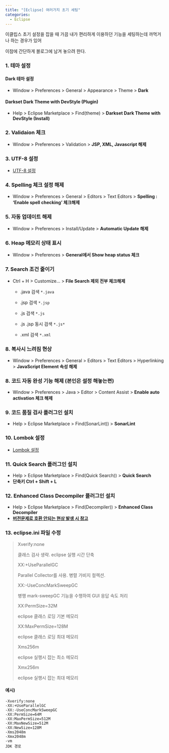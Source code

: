 ```yaml
---
title: "[Eclipse] 여러가지 초기 세팅"
categories: 
  - Eclipse
---
```


이클립스 초기 설정을 잡을 때 가끔 내가 편리하게 이용하던 기능을 세팅하는데 까먹거나 하는 경우가 있어

이참에 간단하게 블로그에 남겨 놓으려 한다.

### 1. 테마 설정

#### Dark 테마 설정
- Window > Preferences > General > Appearance > Theme > **Dark**

#### Darkset Dark Theme with DevStyle (Plugin) 
- Help > Eclipse Marketplace > Find(theme) > **Darkset Dark Theme with DevStyle (Install)**

### 2. Validaion 체크
- Window > Preferences > Validation > **JSP, XML, Javascript 해제**

### 3. UTF-8 설정
- [UTF-8 설정](https://gangzzang.tistory.com/entry/%EC%9D%B4%ED%81%B4%EB%A6%BD%EC%8A%A4-%EA%B0%9C%EB%B0%9C%ED%99%98%EA%B2%BD-UTF8-%EC%9D%B8%EC%BD%94%EB%94%A9-%EC%84%A4%EC%A0%95)

### 4. Spelling 체크 설정 해제
- Window > Preferences > General > Editors > Text Editors > **Spelling : ‘Enable spell checking’ 체크해제**

### 5. 자동 업데이트 해제
- Window > Preferences > Install/Update > **Automatic Update 해제**

### 6. Heap 메모리 상태 표시
- Window > Preferences > **General에서 Show heap status 체크**

### 7. Search 조건 줄이기
- Ctrl + H > Customize... > **File Search 제외 전부 체크해제** 

  - .java 검색 `*.java`

  - .jsp 검색 `*.jsp`

  - .js 검색 `*.js`

  - .js .jsp 동시 검색 `*.js*`

  - .xml 검색 `*.xml`

### 8. 복사시 느려짐 현상 
- Window > Preferences > General > Editors > Text Editors > Hyperlinking > **JavaScript Element 속성 해제**

### 8. 코드 자동 완성 기능 해제 (본인은 설정 해놓는편)
- Window > Preferences > Java > Editor > Content Assist > **Enable auto activation 체크 해제**

### 9. 코드 품질 검사 플러그인 설치
- Help > Eclipse Marketplace > Find(SonarLint)) > **SonarLint**

### 10. Lombok 설정
- [Lombok 설정](https://velog.io/@yoop/Eclipse%EC%97%90-Lombok-%EC%84%A4%EC%B9%98%ED%95%98%EA%B8%B0)

### 11. Quick Search 플러그인 설치
- Help > Eclipse Marketplace > Find(Quick Search)) > **Quick Search** 
- **단축키 Ctrl + Shift + L**

### 12. Enhanced Class Decompiler 플러그인 설치
- Help > Eclipse Marketplace > Find(Decompiler)) > **Enhanced Class Decompiler** 
- [**버전문제로 호환 안되는 현상 발생 시 참고**](https://dololak.tistory.com/697)

### 13. eclipse.ini 파일 수정
>Xverify:none
>
>클래스 검사 생략. eclipse 실행 시간 단축
>
>XX:+UseParallelGC
>
>Parallel Collector를 사용. 병렬 가비지 컬렉션.
>
>XX:-UseConcMarkSweepGC
>
>병행 mark-sweepGC 기능을 수행하여 GUI 응답 속도 처리
>
>XX:PermSize=32M
>
>eclipse 클래스 로딩 기본 메모리
>
>XX:MaxPermSize=128M
>
>eclipse 클래스 로딩 최대 메모리
>
>Xms256m
>
>eclipse 실행시 잡는 최소 메모리
>
>Xmx256m
>
>eclipse 실행시 잡는 최대 메모리

#### 예시)
```
-Xverify:none
-XX:+UseParallelGC
-XX:-UseConcMarkSweepGC
-XX:PermSize=64M
-XX:MaxPermSize=512M  
-XX:MaxNewSize=512M
-XX:NewSize=128M
-Xms2048m
-Xmx2048m
-vm
JDK 경로
```
